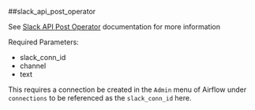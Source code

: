 ##slack_api_post_operator

See [Slack API Post Operator](https://airflow.apache.org/docs/apache-airflow/1.10.12/_modules/airflow/operators/slack_operator.html) documentation for more information

Required Parameters:
- slack_conn_id
- channel 
- text

This requires a connection be created in the `Admin` menu of Airflow under `connections` to be referenced as the `slack_conn_id` here. 
